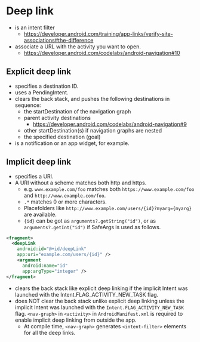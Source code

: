 # Deep link
* is an intent filter
  * https://developer.android.com/training/app-links/verify-site-associations#the-difference
* associate a URL with the activity you want to open.
  * https://developer.android.com/codelabs/android-navigation#10

## Explicit deep link
* specifies a destination ID.
* uses a PendingIntent.
* clears the back stack, and pushes the following destinations in sequence:
  * the startDestination of the navigation graph
  * parent activity destinations
    * https://developer.android.com/codelabs/android-navigation#9
  * other startDestination(s) if navigation graphs are nested
  * the specified destination (goal)
* is a notification or an app widget, for example.

## Implicit deep link
* specifies a URI.
* A URI without a scheme matches both http and https.
  * e.g. `www.example.com/foo` matches both `https://www.example.com/foo` and `http://www.example.com/foo`.
  * `.*` matches 0 or more characters.
  * Placefolders like `http://www.example.com/users/{id}?myarg={myarg}` are available.
  * `{id}` can be got as `arguments?.getString("id")`, or as `arguments?.getInt("id")` if SafeArgs is used as follows.
```xml
<fragment>
  <deepLink
    android:id="@+id/deepLink"
    app:uri="example.com/users/{id}" />
    <argument
      android:name="id"
      app:argType="integer" />
</fragment>
```
* clears the back stack like explicit deep linking if the implicit Intent was launched with the Intent.FLAG_ACTIVITY_NEW_TASK flag.
* does NOT clear the back stack unlike explicit deep linking unless the implicit Intent was launched with the `Intent.FLAG_ACTIVITY_NEW_TASK` flag.
`<nav-graph>` in `<activity>` in `AndroidManifest.xml` is required to enable implicit deep linking from outside the app.
  * At compile time, `<nav-graph>` generates `<intent-filter>` elements for all the deep links.
